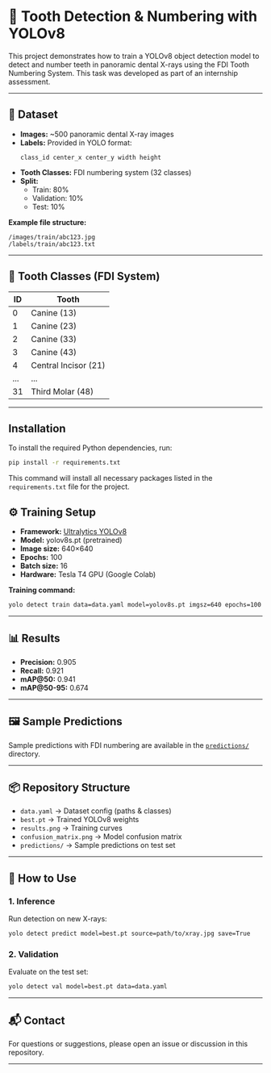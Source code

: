 # 🦷 Tooth Detection & Numbering with YOLOv8

This project demonstrates how to train a YOLOv8 object detection model to detect and number teeth in panoramic dental X-rays using the FDI Tooth Numbering System. This task was developed as part of an internship assessment.

---

## 📂 Dataset

- **Images:** ~500 panoramic dental X-ray images  
- **Labels:** Provided in YOLO format:  
  ```
  class_id center_x center_y width height
  ```
- **Tooth Classes:** FDI numbering system (32 classes)
- **Split:**  
  - Train: 80%  
  - Validation: 10%  
  - Test: 10%

**Example file structure:**
```
/images/train/abc123.jpg
/labels/train/abc123.txt
```

---

## 🧩 Tooth Classes (FDI System)

| ID  | Tooth         |
|-----|--------------|
| 0   | Canine (13)  |
| 1   | Canine (23)  |
| 2   | Canine (33)  |
| 3   | Canine (43)  |
| 4   | Central Incisor (21) |
| ... | ...          |
| 31  | Third Molar (48) |

---

## Installation

To install the required Python dependencies, run:

```bash
pip install -r requirements.txt
```

This command will install all necessary packages listed in the `requirements.txt` file for the project.

## ⚙️ Training Setup

- **Framework:** [Ultralytics YOLOv8](https://docs.ultralytics.com/)
- **Model:** yolov8s.pt (pretrained)
- **Image size:** 640×640
- **Epochs:** 100
- **Batch size:** 16
- **Hardware:** Tesla T4 GPU (Google Colab)

**Training command:**
```sh
yolo detect train data=data.yaml model=yolov8s.pt imgsz=640 epochs=100 batch=16
```

---

## 📊 Results

- **Precision:** 0.905
- **Recall:** 0.921
- **mAP@50:** 0.941
- **mAP@50-95:** 0.674

---

## 🖼️ Sample Predictions

Sample predictions with FDI numbering are available in the [`predictions/`](predictions/) directory.

---

## 📦 Repository Structure

- `data.yaml` &rarr; Dataset config (paths & classes)
- `best.pt` &rarr; Trained YOLOv8 weights
- `results.png` &rarr; Training curves
- `confusion_matrix.png` &rarr; Model confusion matrix
- `predictions/` &rarr; Sample predictions on test set

---

## 🚀 How to Use

### 1. Inference

Run detection on new X-rays:
```sh
yolo detect predict model=best.pt source=path/to/xray.jpg save=True
```

### 2. Validation

Evaluate on the test set:
```sh
yolo detect val model=best.pt data=data.yaml
```

---

## 📬 Contact

For questions or suggestions, please open an issue or discussion in this repository.

---